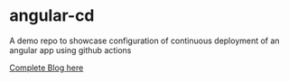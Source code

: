 # angular-cd
A demo repo to showcase configuration of continuous deployment of an angular app using github actions

[Complete Blog here](https://medium.com/@sarthakmittal20/7445776a984?source=friends_link&sk=3aad377a13b8ec5691ca7b89543c1b8c)
